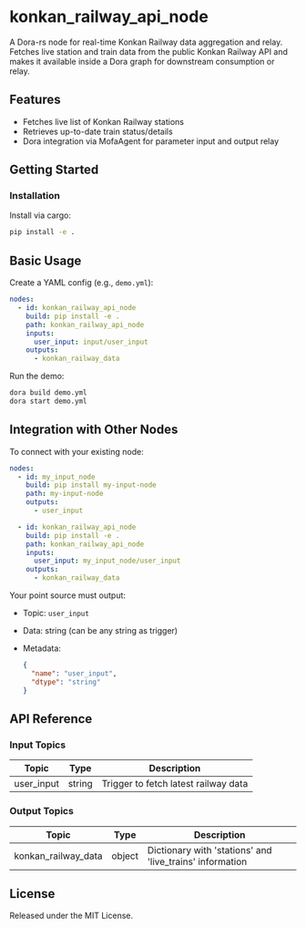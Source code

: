 # konkan_railway_api_node

A Dora-rs node for real-time Konkan Railway data aggregation and relay. Fetches live station and train data from the public Konkan Railway API and makes it available inside a Dora graph for downstream consumption or relay.

## Features
- Fetches live list of Konkan Railway stations
- Retrieves up-to-date train status/details
- Dora integration via MofaAgent for parameter input and output relay

## Getting Started

### Installation
Install via cargo:
```bash
pip install -e .
````

## Basic Usage

Create a YAML config (e.g., `demo.yml`):

```yaml
nodes:
  - id: konkan_railway_api_node
    build: pip install -e .
    path: konkan_railway_api_node
    inputs:
      user_input: input/user_input
    outputs:
      - konkan_railway_data
```

Run the demo:

```bash
dora build demo.yml
dora start demo.yml
```


## Integration with Other Nodes

To connect with your existing node:

```yaml
nodes:
  - id: my_input_node
    build: pip install my-input-node
    path: my-input-node
    outputs:
      - user_input

  - id: konkan_railway_api_node
    build: pip install -e .
    path: konkan_railway_api_node
    inputs:
      user_input: my_input_node/user_input
    outputs:
      - konkan_railway_data
```

Your point source must output:

* Topic: `user_input`
* Data: string (can be any string as trigger)
* Metadata:

  ```json
  {
    "name": "user_input",
    "dtype": "string"
  }
  ```

## API Reference

### Input Topics

| Topic       | Type   | Description                           |
| ----------- | ------ | ------------------------------------- |
| user_input  | string | Trigger to fetch latest railway data  |

### Output Topics

| Topic                | Type    | Description                                              |
| -------------------- | ------- | ---------------------------------------------------------|
| konkan_railway_data  | object  | Dictionary with 'stations' and 'live_trains' information |

## License

Released under the MIT License.
